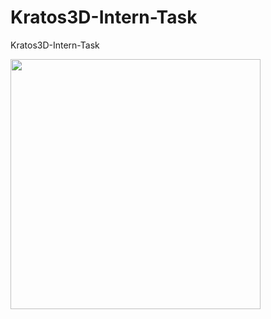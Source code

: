 # Kratos3D-Intern-Task
Kratos3D-Intern-Task

<img src="![LaunchScreen](https://github.com/BeyzaZngn/Kratos3D-Intern-Task/assets/112340720/26c94bf4-faca-46fa-8bb1-480b0f82d3ea)" width="400" height="400">
